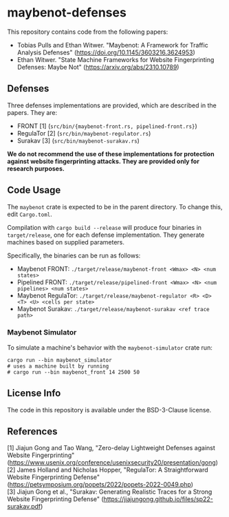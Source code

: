 # maybenot-defenses

This repository contains code from the following papers:
 - Tobias Pulls and Ethan Witwer. "Maybenot: A Framework for Traffic Analysis Defenses" (https://doi.org/10.1145/3603216.3624953)
 - Ethan Witwer. "State Machine Frameworks for Website Fingerprinting Defenses: Maybe Not" (https://arxiv.org/abs/2310.10789)

## Defenses

Three defenses implementations are provided, which are described in the papers. They are:
 - FRONT [1] (`src/bin/{maybenot-front.rs, pipelined-front.rs}`)
 - RegulaTor [2] (`src/bin/maybenot-regulator.rs`)
 - Surakav [3] (`src/bin/maybenot-surakav.rs`)

**We do not recommend the use of these implementations for protection against website fingerprinting attacks. They are provided only for research purposes.**

## Code Usage

The `maybenot` crate is expected to be in the parent directory. To change this, edit `Cargo.toml`.

Compilation with `cargo build --release` will produce four binaries in `target/release`, one for each defense implementation. They generate machines based on supplied parameters.

Specifically, the binaries can be run as follows:
 - Maybenot FRONT: `./target/release/maybenot-front <Wmax> <N> <num states>`
 - Pipelined FRONT: `./target/release/pipelined-front <Wmax> <N> <num pipelines> <num states>`
 - Maybenot RegulaTor: `./target/release/maybenot-regulator <R> <D> <T> <U> <cells per state>`
 - Maybenot Surakav: `./target/release/maybenot-surakav <ref trace path>`

 ### Maybenot Simulator

 To simulate a machine's behavior with the `maybenot-simulator` crate run:

 ```shell
 cargo run --bin maybenot_simulator
 # uses a machine built by running
 # cargo run --bin maybenot_front 14 2500 50
 ```

## License Info

The code in this repository is available under the BSD-3-Clause license.

## References
 [1] Jiajun Gong and Tao Wang, "Zero-delay Lightweight Defenses against Website Fingerprinting" (https://www.usenix.org/conference/usenixsecurity20/presentation/gong)  
 [2] James Holland and Nicholas Hopper, "RegulaTor: A Straightforward Website Fingerprinting Defense" (https://petsymposium.org/popets/2022/popets-2022-0049.php)  
 [3] Jiajun Gong et al., "Surakav: Generating Realistic Traces for a Strong Website Fingerprinting Defense" (https://jiajungong.github.io/files/sp22-surakav.pdf)  

